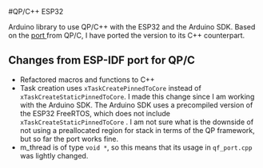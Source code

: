 #QP/C++ ESP32

Arduino library to use QP/C++ with the ESP32 and the Arduino SDK. Based on the [port ](https://github.com/QuantumLeaps/qpc/tree/master/ports/esp-idf) from QP/C, I have ported the version to its C++ counterpart.

## Changes from ESP-IDF port for QP/C

 - Refactored macros and functions to C++
 - Task creation uses `xTaskCreatePinnedToCore` instead of `xTaskCreateStaticPinnedToCore`. 
     I made this change since I  am working with the Arduino SDK. The Arduino SDK uses a precompiled version of the ESP32 FreeRTOS, which does not include  `xTaskCreateStaticPinnedToCore` . I am not sure what is the downside of not using a preallocated region for stack in terms of the QP framework, but so far the port works fine.
- m_thread is of type `void *`, so this means that its usage in `qf_port.cpp` was lightly changed. 
